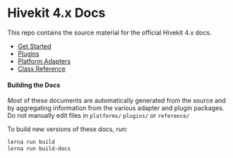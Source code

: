 # Hivekit 4.x Docs

This repo contains the source material for the official Hivekit 4.x docs.

* [Get Started](index.md)
* [Plugins](plugins/index.md)
* [Platform Adapters](platforms/index.md)
* [Class Reference](reference/index.md)

#### Building the Docs

_Most_ of these documents are automatically generated from the source and by aggregating information from the various adapter and plugin packages.  Do not manually edit files in `platforms/` `plugins/` or `reference/`

To build new versions of these docs, run:

```bash
lerna run build
lerna run build-docs
```
